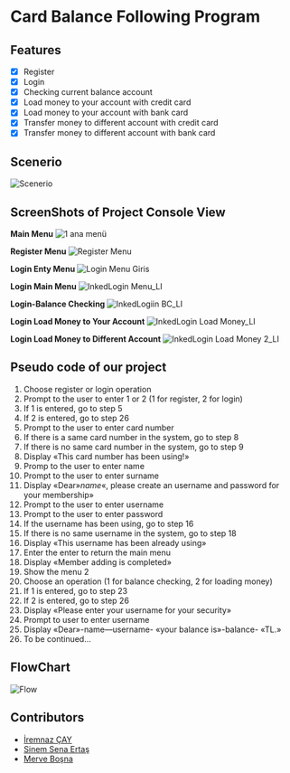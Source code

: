 # Card Balance Following Program

## Features
- [x] Register 
- [x] Login
- [x] Checking current balance account
- [x] Load money to your account with credit card
- [x] Load money to your account with bank card
- [x] Transfer money to different account with credit card
- [x] Transfer money to different account with bank card

## Scenerio 
![Scenerio](https://user-images.githubusercontent.com/48765779/77920762-90a41a00-72a7-11ea-813c-f1d31d229536.png)

## ScreenShots of Project Console View

**Main Menu**
![1 ana menü](https://user-images.githubusercontent.com/48765779/77918669-e1feda00-72a4-11ea-8427-c132dc639131.jpg)

**Register Menu**
![Register Menu](https://user-images.githubusercontent.com/48765779/77916471-ca722200-72a1-11ea-9a2d-90591871b539.jpg)

**Login Enty Menu**
![Login Menu Giris](https://user-images.githubusercontent.com/48765779/77918688-e6c38e00-72a4-11ea-9f34-b9f222071c8d.jpg)

**Login Main Menu**
![InkedLogin Menu_LI](https://user-images.githubusercontent.com/48765779/77918897-3013dd80-72a5-11ea-8908-1352542f09ab.jpg)

**Login-Balance Checking**
![InkedLogiin BC_LI](https://user-images.githubusercontent.com/48765779/77919098-6c473e00-72a5-11ea-96ce-fe9225927e11.jpg)

**Login Load Money to Your Account**
![InkedLogin Load Money_LI](https://user-images.githubusercontent.com/48765779/77920093-afee7780-72a6-11ea-93df-b0e51d7671cf.jpg)

**Login Load Money to Different Account**
![InkedLogin Load Money 2_LI](https://user-images.githubusercontent.com/48765779/77919708-322a6c00-72a6-11ea-817a-b8aed19b205a.jpg)


## Pseudo code of our project
1. Choose register or login operation
2. Prompt to the user to enter 1 or 2 (1 for register, 2 for login)
3. If 1 is entered, go to step 5
4. If 2 is entered, go to step 26
5. Prompt to the user to enter card number
6. If there is a same card number in the system, go to step 8
7. If there is no same card number in the system, go to step 9
8. Display «This card number has been using!»
9. Promp to the user to enter name
10. Prompt to the user to enter surname
11. Display «Dear»_name_«, please create an username and password for your membership»
12. Prompt to the user to enter username
13. Prompt to the user to enter password
14. If the username has been using, go to step 16
15. If there is no same username in the system, go to step 18
16. Display «This username has been already using» 
17. Enter the enter to return the main menu
18. Display «Member adding is completed»
19. Show the menu 2
20. Choose an operation (1 for balance checking, 2 for loading money)
21. If 1 is entered, go to step 23
22. If 2 is entered, go to step 26
23. Display «Please enter your username for your security»
24. Prompt to user to enter username
25. Display «Dear»-name—username- «your balance is»-balance- «TL.»
26. To be continued…

## FlowChart 
![Flow](https://user-images.githubusercontent.com/48765779/77920513-3c993580-72a7-11ea-9b27-7f9697ffa4c2.png)


## Contributors
-  <a href="https://github.com/iremnazcay" target="_blank">İremnaz ÇAY</a> 
-  <a href="https://github.com/sinemertass">Sinem Sena Ertaş</a> 
-  <a href="https://github.com/mervebosna" target="_blank">Merve Boşna</a> 





